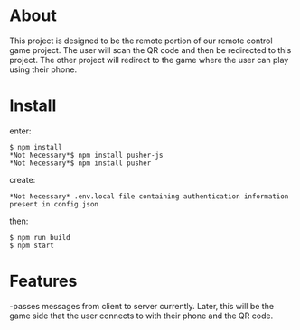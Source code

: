 # About

This project is designed to be the remote portion of our remote control game project. The user will scan the QR code and then be redirected to this project. The other project
will redirect to the game where the user can play using their phone.

# Install

enter:

    $ npm install
    *Not Necessary*$ npm install pusher-js
    *Not Necessary*$ npm install pusher

create:

    *Not Necessary* .env.local file containing authentication information present in config.json

then:

    $ npm run build
    $ npm start

# Features

-passes messages from client to server currently. Later, this will be the game side that the user connects to with their phone and the QR code.
